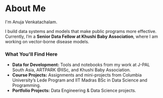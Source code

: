 # About Me

I'm Anuja Venkatachalam.

I build data systems and models that make public programs more effective. 
Currently, I’m a **Senior Data Fellow at Khushi Baby Association**, where I am working on vector-borne disease models.  

### What You'll Find Here
- **Data for Development:** Tools and notebooks from my work at J-PAL South Asia, ARTPARK @IISc, and Khushi Baby Association.
- **Course Projects:** Assignments and mini-projects from Columbia University’s Lede Program and IIT Madras BSc in Data Science and Programming.  
- **Portfolio Projects:** Data Engineering & Data Science projects.  


